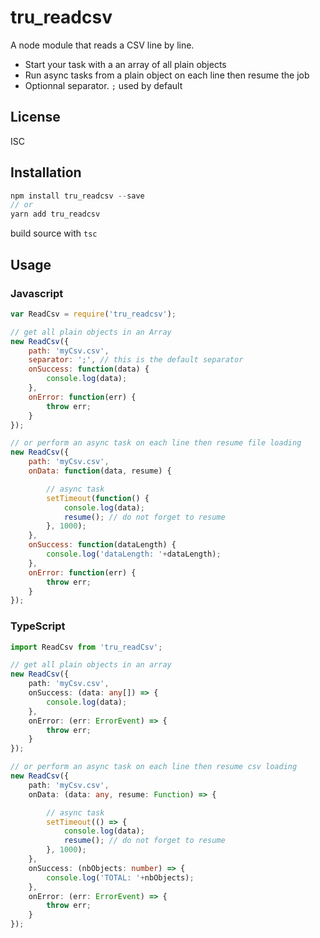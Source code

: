 # tru_readcsv
A node module that reads a CSV line by line.
 - Start your task with a an array of all plain objects
 - Run async tasks from a plain object on each line then resume the job
 - Optionnal separator. `;` used by default

## License
ISC

## Installation
```javascript
npm install tru_readcsv --save
// or
yarn add tru_readcsv
```
build source with `tsc`

## Usage

### Javascript

```js
var ReadCsv = require('tru_readcsv');

// get all plain objects in an Array
new ReadCsv({
    path: 'myCsv.csv',
    separator: ';', // this is the default separator
    onSuccess: function(data) {
        console.log(data);
    },
    onError: function(err) {
        throw err;
    }
});

// or perform an async task on each line then resume file loading
new ReadCsv({
    path: 'myCsv.csv',
    onData: function(data, resume) {

        // async task
        setTimeout(function() {
            console.log(data);
            resume(); // do not forget to resume
        }, 1000);
    },
    onSuccess: function(dataLength) {
        console.log('dataLength: '+dataLength);
    },
    onError: function(err) {
        throw err;
    }
});

```
### TypeScript

```typescript
import ReadCsv from 'tru_readCsv';

// get all plain objects in an array
new ReadCsv({
    path: 'myCsv.csv',
    onSuccess: (data: any[]) => {
        console.log(data);
    },
    onError: (err: ErrorEvent) => {
        throw err;
    }
});

// or perform an async task on each line then resume csv loading
new ReadCsv({
    path: 'myCsv.csv',
    onData: (data: any, resume: Function) => {

        // async task
        setTimeout(() => {
            console.log(data);
            resume(); // do not forget to resume
        }, 1000);
    },
    onSuccess: (nbObjects: number) => {
        console.log('TOTAL: '+nbObjects);
    },
    onError: (err: ErrorEvent) => {
        throw err;
    }
});

```